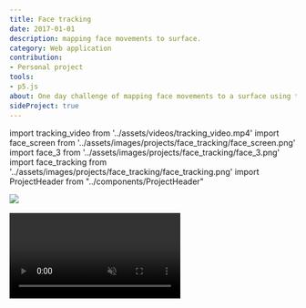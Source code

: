 ```yaml
---
title: Face tracking
date: 2017-01-01
description: mapping face movements to surface.
category: Web application
contribution: 
- Personal project
tools: 
- p5.js
about: One day challenge of mapping face movements to a surface using the p5.js face tracking library. Inspired by Jim Campbell's lo-fi installations.
sideProject: true
---
```

import tracking_video from '../assets/videos/tracking_video.mp4'
import face_screen from '../assets/images/projects/face_tracking/face_screen.png'
import face_3 from '../assets/images/projects/face_tracking/face_3.png'
import face_tracking from '../assets/images/projects/face_tracking/face_tracking.png'
import ProjectHeader from "../components/ProjectHeader"

<ProjectHeader project={props.pageContext.frontmatter} />

![](../assets/images/projects/face_tracking/face_screen.png)

<Video src={tracking_video} autoPlay loop muted/>

![](../assets/images/projects/face_tracking/face_3.png)